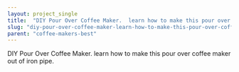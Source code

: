 ```yaml
---
layout: project_single
title:  "DIY Pour Over Coffee Maker.  learn how to make this pour over coffee maker out of iron pipe."
slug: "diy-pour-over-coffee-maker-learn-how-to-make-this-pour-over-coffee-maker-out"
parent: "coffee-makers-best"
---
```

DIY Pour Over Coffee Maker.  learn how to make this pour over coffee maker out of iron pipe.